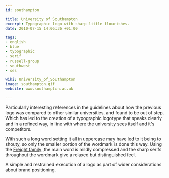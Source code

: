```yaml
---
id: southampton

title: University of Southampton
excerpt: Typographic logo with sharp little flourishes.
date: 2010-07-15 14:06:36 +01:00

tags:
- english
- blue
- typographic
- serif
- russell-group
- southwest
- ses

wiki: University_of_Southampton
image: southampton.gif
website: www.southampton.ac.uk

---
```


Particularly interesting references in the guidelines about how the previous logo was compared to other similar universities, and found to be out of step. Which has led to the creation of a typographic logotype that speaks clearly and in a refined way, in line with where the university sees itself and it's competitors.

With such a long word setting it all in uppercase may have led to it being to shouty, so only the smaller portion of the wordmark is done this way. Using the [Freight family](http://www.dardenstudio.com/typefaces/freight_text) ,the main word is mildly compressed and the sharp serifs throughout the wordmark give a relaxed but distinguished feel.

A simple and restrained execution of a logo as part of wider considerations about brand positioning.
